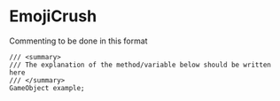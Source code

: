 # EmojiCrush
Commenting to be done in this format
```
/// <summary> 
/// The explanation of the method/variable below should be written here
/// </summary>
GameObject example;
```